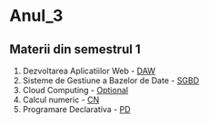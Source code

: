 # Anul_3

## Materii din semestrul 1
1. Dezvoltarea Aplicatiilor Web - [DAW](https://github.com/andronicaa/Anul_3/tree/master/Semestrul_1/DAW)
2. Sisteme de Gestiune a Bazelor de Date - [SGBD](https://github.com/andronicaa/Anul_3/tree/master/Semestrul_1/SGBD)
3. Cloud Computing - [Optional](https://github.com/andronicaa/Anul_3/tree/master/Semestrul_1/Cloud%20Computing)
4. Calcul numeric - [CN](https://github.com/andronicaa/Anul_3/tree/master/Semestrul_1/CN)
5. Programare Declarativa - [PD](https://github.com/andronicaa/Anul_3/tree/master/Semestrul_1/PD)
